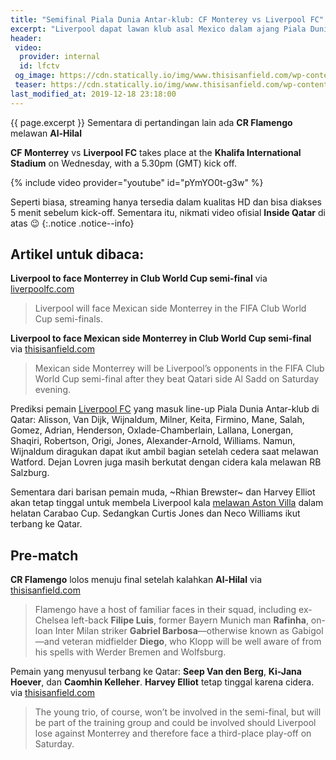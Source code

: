 ```yaml
---
title: "Semifinal Piala Dunia Antar-klub: CF Monterey vs Liverpool FC"
excerpt: "Liverpool dapat lawan klub asal Mexico dalam ajang Piala Dunia Antar-klub dalam laga semi-final yang di gelar di Qatar."
header:
 video:
  provider: internal
  id: lfctv
 og_image: https://cdn.statically.io/img/www.thisisanfield.com/wp-content/uploads/P2019-12-14-FIFACWC_Monterrey_Al_Sadd-3.jpg
 teaser: https://cdn.statically.io/img/www.thisisanfield.com/wp-content/uploads/P2019-12-14-FIFACWC_Monterrey_Al_Sadd-3-324x235.jpg
last_modified_at: 2019-12-18 23:18:00
---
```

{{ page.excerpt }} Sementara di pertandingan lain ada **CR Flamengo** melawan **Al-Hilal**


**CF Monterrey** vs **Liverpool FC** takes place at the **Khalifa International Stadium** on Wednesday, with a 5.30pm (GMT) kick off.

{% include video provider="youtube" id="pYmYO0t-g3w" %}

Seperti biasa, streaming hanya tersedia dalam kualitas HD dan bisa diakses 5 menit sebelum kick-off. Sementara itu, nikmati video ofisial **Inside Qatar** di atas 😉
{:.notice .notice--info}

## Artikel untuk dibaca:

**Liverpool to face Monterrey in Club World Cup semi-final** via [liverpoolfc.com](https://www.liverpoolfc.com/news/first-team/378061-liverpool-to-face-monterrey-in-club-world-cup-semi-final)
> Liverpool will face Mexican side Monterrey in the FIFA Club World Cup semi-finals.

**Liverpool to face Mexican side Monterrey in Club World Cup semi-final** via [thisisanfield.com](https://www.thisisanfield.com/2019/12/liverpool-to-face-mexican-side-monterrey-in-club-world-cup-semi-final/)
> Mexican side Monterrey will be Liverpool’s opponents in the FIFA Club World Cup semi-final after they beat Qatari side Al Sadd on Saturday evening.

Prediksi pemain [Liverpool FC](/liverpool) yang masuk line-up Piala Dunia Antar-klub di Qatar: Alisson, Van Dijk, Wijnaldum, Milner, Keita, Firmino, Mane, Salah, Gomez, Adrian, Henderson, Oxlade-Chamberlain, Lallana, Lonergan, Shaqiri, Robertson, Origi, Jones, Alexander-Arnold, Williams. Namun, Wijnaldum diragukan dapat ikut ambil bagian setelah cedera saat melawan Watford. Dejan Lovren juga masih berkutat dengan cidera kala melawan RB Salzburg.

Sementara dari barisan pemain muda, ~Rhian Brewster~ dan Harvey Elliot akan tetap tinggal untuk membela Liverpool kala [melawan Aston Villa](/liverpool/carabao-vs-aston-villa/) dalam helatan Carabao Cup. Sedangkan Curtis Jones dan Neco Williams ikut terbang ke Qatar.

## Pre-match

**CR Flamengo** lolos menuju final setelah kalahkan **Al-Hilal** via [thisisanfield.com](https://www.thisisanfield.com/2019/12/flamengo-book-place-in-club-world-cup-final-despite-tough-semi-final/)
> Flamengo have a host of familiar faces in their squad, including ex-Chelsea left-back **Filipe Luis**, former Bayern Munich man **Rafinha**, on-loan Inter Milan striker **Gabriel Barbosa**—otherwise known as Gabigol—and veteran midfielder **Diego**, who Klopp will be well aware of from his spells with Werder Bremen and Wolfsburg.

Pemain yang menyusul terbang ke Qatar: **Seep Van den Berg**, **Ki-Jana Hoever**, dan **Caomhin Kelleher**. **Harvey Elliot** tetap tinggal karena cidera. via [thisisanfield.com](https://www.thisisanfield.com/2019/12/young-liverpool-trio-head-to-qatar-but-harvey-elliott-misses-out/)
> The young trio, of course, won’t be involved in the semi-final, but will be part of the training group and could be involved should Liverpool lose against Monterrey and therefore face a third-place play-off on Saturday.
